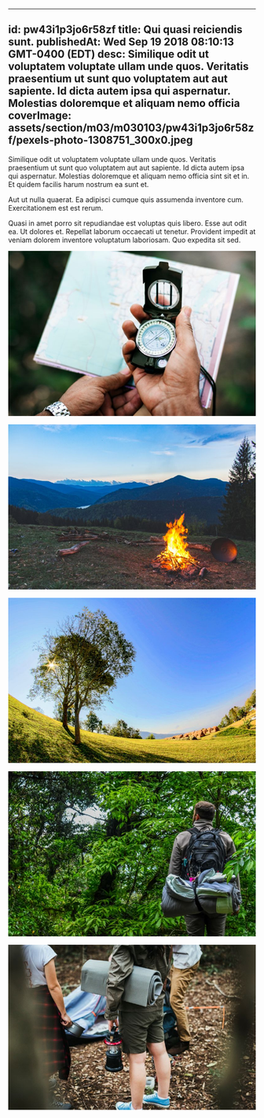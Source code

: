 
---
id: pw43i1p3jo6r58zf
title: Qui quasi reiciendis sunt.
publishedAt: Wed Sep 19 2018 08:10:13 GMT-0400 (EDT)
desc: Similique odit ut voluptatem voluptate ullam unde quos. Veritatis praesentium ut sunt quo voluptatem aut aut sapiente. Id dicta autem ipsa qui aspernatur. Molestias doloremque et aliquam nemo officia
coverImage: assets/section/m03/m030103/pw43i1p3jo6r58zf/pexels-photo-1308751_300x0.jpeg
---




Similique odit ut voluptatem voluptate ullam unde quos. Veritatis praesentium ut sunt quo voluptatem aut aut sapiente. Id dicta autem ipsa qui aspernatur. Molestias doloremque et aliquam nemo officia sint sit et in. Et quidem facilis harum nostrum ea sunt et.
 
Aut ut nulla quaerat. Ea adipisci cumque quis assumenda inventore cum. Exercitationem est est rerum.
 
Quasi in amet porro sit repudiandae est voluptas quis libero. Esse aut odit ea. Ut dolores et. Repellat laborum occaecati ut tenetur. Provident impedit at veniam dolorem inventore voluptatum laboriosam. Quo expedita sit sed.



![image from pexels.com](assets/section/m03/m030103/pw43i1p3jo6r58zf/pexels-photo-1308751.jpeg)

![image from pexels.com](assets/section/m03/m030103/pw43i1p3jo6r58zf/pexels-photo-1061640.jpeg)

![image from pexels.com](assets/section/m03/m030103/pw43i1p3jo6r58zf/pexels-photo-1237779.jpeg)

![image from pexels.com](assets/section/m03/m030103/pw43i1p3jo6r58zf/pexels-photo-1082316.jpeg)

![image from pexels.com](assets/section/m03/m030103/pw43i1p3jo6r58zf/pexels-photo-1266009.jpeg)


